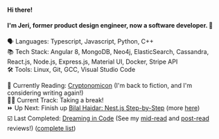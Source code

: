 #### Hi there! 

#### I'm Jeri, former product design engineer, now a software developer. 🥳
🗣️ Languages: Typescript, Javascript, Python, C++  
📚 Tech Stack: Angular 8, MongoDB, Neo4j, ElasticSearch, Cassandra, React.js, Node.js, Express.js, Material UI, Docker, Stripe API  
🛠️ Tools: Linux, Git, GCC, Visual Studio Code

📖 Currently Reading: [Cryptonomicon](https://www.goodreads.com/book/show/816.Cryptonomicon) (I'm back to fiction, and I'm considering writing again!)  
🏃‍♀️ Current Track: Taking a break!  
⏩ Up Next: Finish up [Bilal Haidar: Nest.js Step-by-Step](https://www.codemag.com/Article/1907081/Nest.js-Step-by-Step) (more [here](https://gist.github.com/jerixmx/d58313ad54c2ab995e86c0304c116ab3))  
☑️ Last Completed: [Dreaming in Code](https://www.amazon.com/Dreaming-Code-Programmers-Transcendent-Software/dp/1400082471) (See my [mid-read](https://www.jerixmx.com/dreaming-in-code-mid-read-check-in/) and [post-read](https://www.jerixmx.com/dreaming-in-code-post-read/) reviews!) ([complete list](https://gist.github.com/jerixmx/3ca5873c4abcb26f8ae50b96b46bf9c2))  
